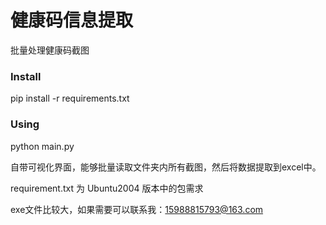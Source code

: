 # 健康码信息提取
批量处理健康码截图

### Install
pip install -r requirements.txt

### Using
python main.py

自带可视化界面，能够批量读取文件夹内所有截图，然后将数据提取到excel中。

requirement.txt 为 Ubuntu2004 版本中的包需求

exe文件比较大，如果需要可以联系我：15988815793@163.com
